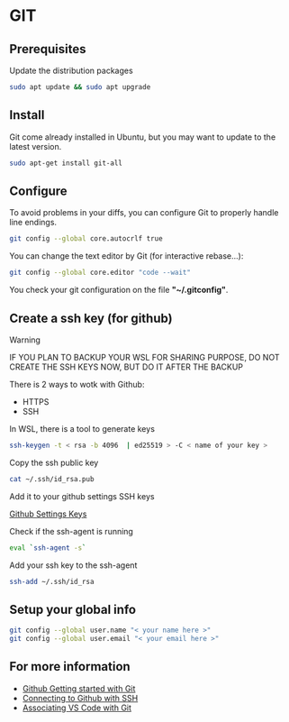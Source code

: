 # GIT

## Prerequisites

Update the distribution packages

```bash
sudo apt update && sudo apt upgrade
```

## Install

Git come already installed in Ubuntu, but you may want to update to the latest version.

```bash
sudo apt-get install git-all
```

## Configure

To avoid problems in your diffs, you can configure Git to properly handle line endings.

```bash
git config --global core.autocrlf true
```

You can change the text editor by Git (for interactive rebase...):

```bash
git config --global core.editor "code --wait"
```

You check your git configuration on the file **"~/.gitconfig"**.

## Create a ssh key (for github)

> [!WARNING]
> IF YOU PLAN TO BACKUP YOUR WSL FOR SHARING PURPOSE,
> DO NOT CREATE THE SSH KEYS NOW, BUT DO IT AFTER THE BACKUP

There is 2 ways to wotk with Github:

* HTTPS
* SSH

In WSL, there is a tool to generate keys

```bash
ssh-keygen -t < rsa -b 4096  | ed25519 > -C < name of your key >
```

Copy the ssh public key

```bash
cat ~/.ssh/id_rsa.pub
```

Add it to your github settings SSH keys

[Github Settings Keys](https://github.com/settings/keys)

Check if the ssh-agent is running

```bash
eval `ssh-agent -s`
```

Add your ssh key to the ssh-agent

```bash
ssh-add ~/.ssh/id_rsa
```

## Setup your global info

```bash
git config --global user.name "< your name here >"
git config --global user.email "< your email here >"
```

## For more information

* [Github Getting started with Git](https://docs.github.com/en/get-started/getting-started-with-git)
* [Connecting to Github with SSH](https://docs.github.com/en/authentication/connecting-to-github-with-ssh)
* [Associating VS Code with Git](https://docs.github.com/en/get-started/getting-started-with-git/associating-text-editors-with-git#using-visual-studio-code-as-your-editor)

